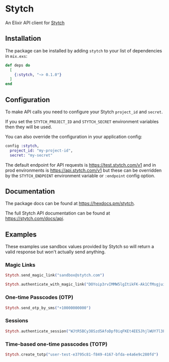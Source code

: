 # Stytch

An Elixir API client for [Stytch](https://stytch.com/docs/api)

## Installation

The package can be installed by adding `stytch` to your list of
dependencies in `mix.exs`:

```elixir
def deps do
  [
    {:stytch, "~> 0.1.0"}
  ]
end
```

## Configuration

To make API calls you need to configure your Stytch `project_id` and `secret`.

If you set the `STYTCH_PROJECT_ID` and `STYTCH_SECRET` environment variables
then they will be used.

You can also override the configuration in your application config:

```elixir
config :stytch,
  project_id: "my-project-id",
  secret: "my-secret"
```

The default endpoint for API requests is https://test.stytch.com/v1 and in
prod environments is https://api.stytch.com/v1 but these can be
overridden by the `STYTCH_ENDPOINT` environment variable or `:endpoint`
config option.

## Documentation

The package docs can be found at <https://hexdocs.pm/stytch>.  

The full Stytch API documentation can be found at <https://stytch.com/docs/api>.

## Examples

These examples use sandbox values provided by Stytch so will return a valid
response but won't actually send anything.

### Magic Links

```elixir
Stytch.send_magic_link("sandbox@stytch.com")

Stytch.authenticate_with_magic_link("DOYoip3rvIMMW5lgItikFK-Ak1CfMsgjuiCyI7uuU94=")
```

### One-time Passcodes (OTP)

```elixir
Stytch.send_otp_by_sms("+10000000000")
```

### Sessions

```elixir
Stytch.authenticate_session("WJtR5BCy38Szd5AfoDpf0iqFKEt4EE5JhjlWUY7l3FtY")
```

### Time-based one-time passcodes (TOTP)

```elixir
Stytch.create_totp("user-test-e3795c81-f849-4167-bfda-e4a6e9c280fd")
```